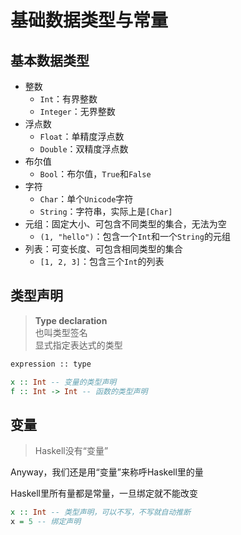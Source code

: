 ---
---

# 基础数据类型与常量

## 基本数据类型

+ 整数
  + `Int`：有界整数
  + `Integer`：无界整数
+ 浮点数
  + `Float`：单精度浮点数
  + `Double`：双精度浮点数
+ 布尔值
  + `Bool`：布尔值，`True`和`False`
+ 字符
  + `Char`：单个`Unicode`字符
  + `String`：字符串，实际上是`[Char]`
+ 元组：固定大小、可包含不同类型的集合，无法为空
  + `(1, "hello")`：包含一个`Int`和一个`String`的元组
+ 列表：可变长度、可包含相同类型的集合
  + `[1, 2, 3]`：包含三个`Int`的列表

## 类型声明

>**Type declaration**  
>也叫类型签名  
>显式指定表达式的类型

```txt
expression :: type
```

```haskell
x :: Int -- 变量的类型声明
f :: Int -> Int -- 函数的类型声明
```

## 变量

>Haskell没有“变量”

Anyway，我们还是用“变量”来称呼Haskell里的量

Haskell里所有量都是常量，一旦绑定就不能改变

```haskell
x :: Int -- 类型声明，可以不写，不写就自动推断
x = 5 -- 绑定声明
```

